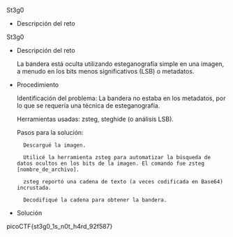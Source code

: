 St3g0

- Descripción del reto

St3g0

- Descripción del reto

    La bandera está oculta utilizando esteganografía simple en una imagen, a menudo en los bits menos significativos (LSB) o metadatos.

- Procedimiento

    Identificación del problema: La bandera no estaba en los metadatos, por lo que se requería una técnica de esteganografía.

    Herramientas usadas: zsteg, steghide (o análisis LSB).

    Pasos para la solución:

        Descargué la imagen.

        Utilicé la herramienta zsteg para automatizar la búsqueda de datos ocultos en los bits de la imagen. El comando fue zsteg [nombre_de_archivo].

        zsteg reportó una cadena de texto (a veces codificada en Base64) incrustada.

        Decodifiqué la cadena para obtener la bandera.

- Solución

picoCTF{st3g0_1s_n0t_h4rd_92f587}

